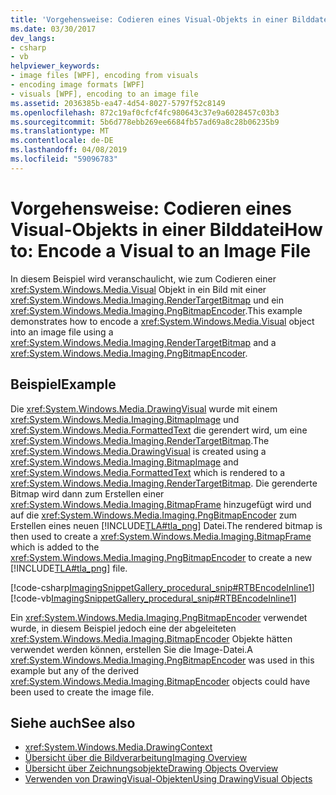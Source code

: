 ```yaml
---
title: 'Vorgehensweise: Codieren eines Visual-Objekts in einer Bilddatei'
ms.date: 03/30/2017
dev_langs:
- csharp
- vb
helpviewer_keywords:
- image files [WPF], encoding from visuals
- encoding image formats [WPF]
- visuals [WPF], encoding to an image file
ms.assetid: 2036385b-ea47-4d54-8027-5797f52c8149
ms.openlocfilehash: 872c19af0cfcf4fc980643c37e9a6028457c03b3
ms.sourcegitcommit: 5b6d778ebb269ee6684fb57ad69a8c28b06235b9
ms.translationtype: MT
ms.contentlocale: de-DE
ms.lasthandoff: 04/08/2019
ms.locfileid: "59096783"
---
```

# <a name="how-to-encode-a-visual-to-an-image-file"></a><span data-ttu-id="50b6b-102">Vorgehensweise: Codieren eines Visual-Objekts in einer Bilddatei</span><span class="sxs-lookup"><span data-stu-id="50b6b-102">How to: Encode a Visual to an Image File</span></span>
<span data-ttu-id="50b6b-103">In diesem Beispiel wird veranschaulicht, wie zum Codieren einer <xref:System.Windows.Media.Visual> Objekt in ein Bild mit einer <xref:System.Windows.Media.Imaging.RenderTargetBitmap> und ein <xref:System.Windows.Media.Imaging.PngBitmapEncoder>.</span><span class="sxs-lookup"><span data-stu-id="50b6b-103">This example demonstrates how to encode a <xref:System.Windows.Media.Visual> object into an image file using a <xref:System.Windows.Media.Imaging.RenderTargetBitmap> and a <xref:System.Windows.Media.Imaging.PngBitmapEncoder>.</span></span>  
  
## <a name="example"></a><span data-ttu-id="50b6b-104">Beispiel</span><span class="sxs-lookup"><span data-stu-id="50b6b-104">Example</span></span>  
 <span data-ttu-id="50b6b-105">Die <xref:System.Windows.Media.DrawingVisual> wurde mit einem <xref:System.Windows.Media.Imaging.BitmapImage> und <xref:System.Windows.Media.FormattedText> die gerendert wird, um eine <xref:System.Windows.Media.Imaging.RenderTargetBitmap>.</span><span class="sxs-lookup"><span data-stu-id="50b6b-105">The <xref:System.Windows.Media.DrawingVisual> is created using a <xref:System.Windows.Media.Imaging.BitmapImage> and <xref:System.Windows.Media.FormattedText> which is rendered to a <xref:System.Windows.Media.Imaging.RenderTargetBitmap>.</span></span> <span data-ttu-id="50b6b-106">Die gerenderte Bitmap wird dann zum Erstellen einer <xref:System.Windows.Media.Imaging.BitmapFrame> hinzugefügt wird und auf die <xref:System.Windows.Media.Imaging.PngBitmapEncoder> zum Erstellen eines neuen [!INCLUDE[TLA#tla_png](../../../../includes/tlasharptla-png-md.md)] Datei.</span><span class="sxs-lookup"><span data-stu-id="50b6b-106">The rendered bitmap is then used to create a <xref:System.Windows.Media.Imaging.BitmapFrame> which is added to the <xref:System.Windows.Media.Imaging.PngBitmapEncoder> to create a new [!INCLUDE[TLA#tla_png](../../../../includes/tlasharptla-png-md.md)] file.</span></span>  
  
 [!code-csharp[ImagingSnippetGallery_procedural_snip#RTBEncodeInline1](~/samples/snippets/csharp/VS_Snippets_Wpf/ImagingSnippetGallery_procedural_snip/CSharp/RenderTargetBitmapExample_Encode.cs#rtbencodeinline1)]
 [!code-vb[ImagingSnippetGallery_procedural_snip#RTBEncodeInline1](~/samples/snippets/visualbasic/VS_Snippets_Wpf/ImagingSnippetGallery_procedural_snip/VB/RenderTargetBitmapExample_Encode.vb#rtbencodeinline1)]  
  
 <span data-ttu-id="50b6b-107">Ein <xref:System.Windows.Media.Imaging.PngBitmapEncoder> verwendet wurde, in diesem Beispiel jedoch eine der abgeleiteten <xref:System.Windows.Media.Imaging.BitmapEncoder> Objekte hätten verwendet werden können, erstellen Sie die Image-Datei.</span><span class="sxs-lookup"><span data-stu-id="50b6b-107">A <xref:System.Windows.Media.Imaging.PngBitmapEncoder> was used in this example but any of the derived <xref:System.Windows.Media.Imaging.BitmapEncoder> objects could have been used to create the image file.</span></span>  
  
## <a name="see-also"></a><span data-ttu-id="50b6b-108">Siehe auch</span><span class="sxs-lookup"><span data-stu-id="50b6b-108">See also</span></span>

- <xref:System.Windows.Media.DrawingContext>
- [<span data-ttu-id="50b6b-109">Übersicht über die Bildverarbeitung</span><span class="sxs-lookup"><span data-stu-id="50b6b-109">Imaging Overview</span></span>](imaging-overview.md)
- [<span data-ttu-id="50b6b-110">Übersicht über Zeichnungsobjekte</span><span class="sxs-lookup"><span data-stu-id="50b6b-110">Drawing Objects Overview</span></span>](drawing-objects-overview.md)
- [<span data-ttu-id="50b6b-111">Verwenden von DrawingVisual-Objekten</span><span class="sxs-lookup"><span data-stu-id="50b6b-111">Using DrawingVisual Objects</span></span>](using-drawingvisual-objects.md)
